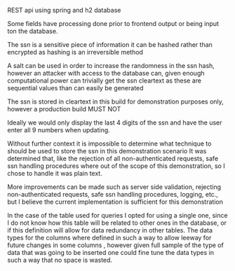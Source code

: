 

REST api using spring and h2 database

Some fields have processing done prior to frontend output
or being input ton the database.

The ssn is a sensitive piece of information it can be hashed
rather than encrypted as hashing is an irreversible method

A salt can be used in order to increase the randomness in the ssn
hash, however an attacker with access to the database can, given enough computational power
can trivially get the ssn cleartext as these are sequential values than can easily be generated

The ssn is stored in cleartext in this build for demonstration purposes only, however
a production build MUST NOT

Ideally we would only  display the last 4 digits of the ssn and have the user enter all 9
numbers when updating.

Without further context it is impossible to determine what
technique to should be used to store the ssn in this demonstration scenario
It was determined that, like the rejection of all non-authenticated requests, safe ssn handling procedures where out of the scope of this demonstration,
so I chose to handle it was plain text. 


More improvements can be made such as server side validation, rejecting non-authenticated requests, safe ssn handling procedures, logging, etc., 
but I believe the current implementation is sufficient for this demonstration

In the case of the table used for queries I opted for using a single one, since I do not know
how this table will be related to other ones in the database, or if this definition will allow for data redundancy in other
tables. The data types for the columns where defined in such a way to allow leeway for future changes in some columns ,
however given  full sample of the type of data that was going to be inserted one could fine tune the data types in such a way
that no space is wasted.

